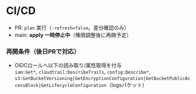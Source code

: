 ﻿# CI/CD

- PR: `plan` 実行（`-refresh=false`。差分確認のみ）
- main: **apply 一時停止中**（権限調整後に再開予定）

### 再開条件（後日PRで対応）
- OIDCロールへ以下の読み取り/属性取得を付与  
  `iam:Get*`, `cloudtrail:DescribeTrails`, `config:Describe*`,  
  `s3:GetBucketVersioning|GetEncryptionConfiguration|GetBucketPublicAccessBlock|GetLifecycleConfiguration`（logsバケット）
